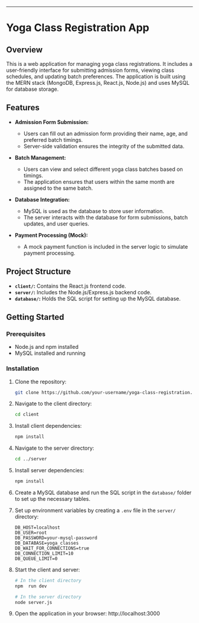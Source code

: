 
---

# Yoga Class Registration App

## Overview

This is a web application for managing yoga class registrations. It includes a user-friendly interface for submitting admission forms, viewing class schedules, and updating batch preferences. The application is built using the MERN stack (MongoDB, Express.js, React.js, Node.js) and uses MySQL for database storage.

## Features

- **Admission Form Submission:**
  - Users can fill out an admission form providing their name, age, and preferred batch timings.
  - Server-side validation ensures the integrity of the submitted data.

- **Batch Management:**
  - Users can view and select different yoga class batches based on timings.
  - The application ensures that users within the same month are assigned to the same batch.

- **Database Integration:**
  - MySQL is used as the database to store user information.
  - The server interacts with the database for form submissions, batch updates, and user queries.

- **Payment Processing (Mock):**
  - A mock payment function is included in the server logic to simulate payment processing.

## Project Structure

- **`client/`:** Contains the React.js frontend code.
- **`server/`:** Includes the Node.js/Express.js backend code.
- **`database/`:** Holds the SQL script for setting up the MySQL database.

## Getting Started

### Prerequisites

- Node.js and npm installed
- MySQL installed and running

### Installation

1. Clone the repository:

   ```bash
   git clone https://github.com/your-username/yoga-class-registration.git
   ```

2. Navigate to the client directory:

   ```bash
   cd client
   ```

3. Install client dependencies:

   ```bash
   npm install
   ```

4. Navigate to the server directory:

   ```bash
   cd ../server
   ```

5. Install server dependencies:

   ```bash
   npm install
   ```

6. Create a MySQL database and run the SQL script in the `database/` folder to set up the necessary tables.

7. Set up environment variables by creating a `.env` file in the `server/` directory:

   ```env
   DB_HOST=localhost
   DB_USER=root
   DB_PASSWORD=your-mysql-password
   DB_DATABASE=yoga_classes
   DB_WAIT_FOR_CONNECTIONS=true
   DB_CONNECTION_LIMIT=10
   DB_QUEUE_LIMIT=0
   ```

8. Start the client and server:

   ```bash
   # In the client directory
   npm  run dev

   # In the server directory
   node server.js
   ```

9. Open the application in your browser: http://localhost:3000

